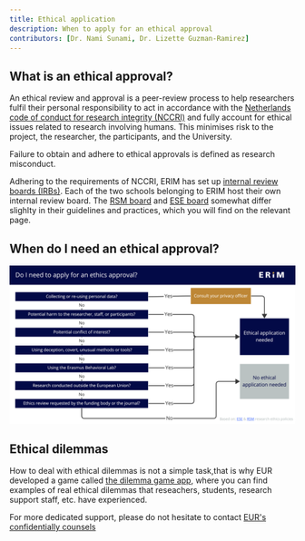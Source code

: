 ```yaml
---
title: Ethical application
description: When to apply for an ethical approval
contributors: [Dr. Nami Sunami, Dr. Lizette Guzman-Ramirez]
---
```


## What is an ethical approval?

An ethical review and approval is a peer-review process to help researchers fulfil their personal responsibility to act in accordance with the [Netherlands code of conduct for research integrity (NCCRI)](https://www.nwo.nl/en/netherlands-code-conduct-research-integrity) and fully account for ethical issues related to research involving humans. This minimises risk to the project, the researcher, the participants, and the University.

Failure to obtain and adhere to ethical approvals is defined as research misconduct.

Adhering to the requirements of NCCRI, ERIM has set up [internal review boards (IRBs)](https://www.erim.eur.nl/research-integrity/irb/). Each of the two schools belonging to ERIM host their own internal review board. The [RSM board](https://www.erim.eur.nl/research-integrity/irb/rsm-internal-review-boards/) and [ESE board](https://www.erim.eur.nl/research-integrity/irb/ese-internal-review-boards/) somewhat differ slighlty in their guidelines and practices, which you will find on the relevant page.

## When do I need an ethical approval?

[!["A decision tree showing when to apply for an ethical approval"](assets/img/ethics-decision-tree.png)](assets/files/ethics-decision-tree.pdf)

## Ethical dilemmas

How to deal with ethical dilemmas is not a simple task,that is why EUR developed a game called [the dilemma game app](https://www.eur.nl/en/about-eur/policy-and-regulations/integrity/research-integrity/dilemma-game), where you can find examples of real ethical dilemmas that reseachers, students, research support staff, etc. have experienced.

For more dedicated support, please do not hesitate to contact [EUR's confidentially counsels](https://my.eur.nl/en/eur-employee/hr/healthy-safe-working/mental-and-social/undesirable-behaviour/confidential-counsellors?check_logged_in=1)
